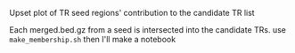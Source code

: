Upset plot of TR seed regions' contribution to the candidate TR list

Each merged.bed.gz from a seed is intersected into the candidate TRs.
use `make_membership.sh`
then I'll make a notebook
